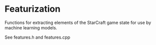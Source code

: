 # Featurization

Functions for extracting elements of the StarCraft game state for use by machine learning models.

See features.h and features.cpp

